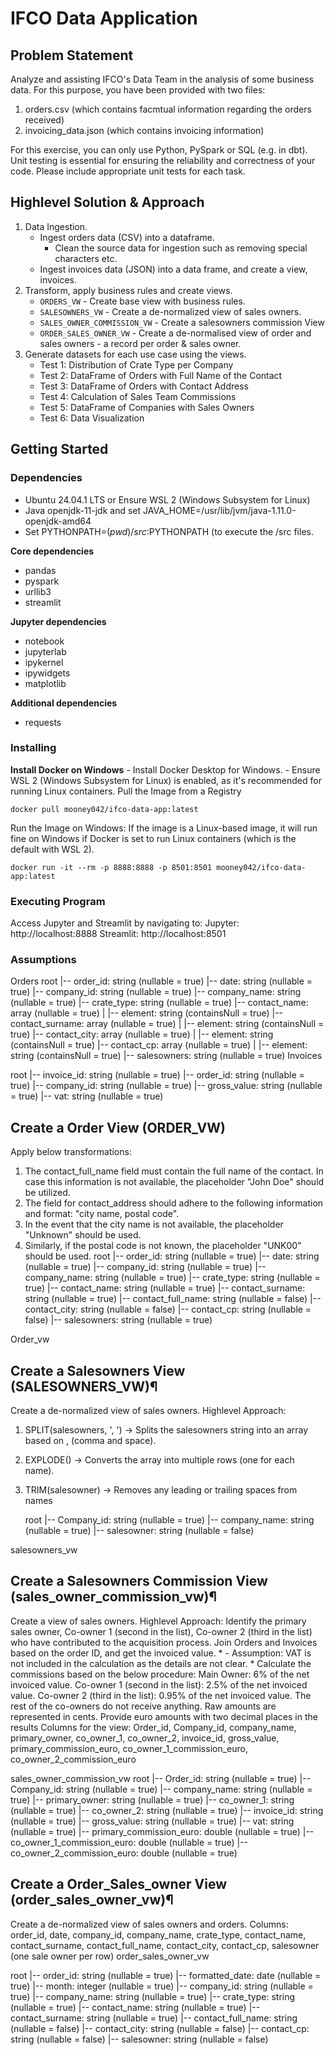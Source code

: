 
# IFCO Data Application
  ## Problem Statement

Analyze and assisting IFCO's Data Team in the analysis of some business data. For this purpose, you have been provided with two files:
1. orders.csv (which contains facmtual information regarding the orders received)
2. invoicing_data.json (which contains invoicing information)
  
For this exercise, you can only use Python, PySpark or SQL (e.g. in dbt). Unit testing is essential for ensuring the reliability and correctness of your code. 
Please include appropriate unit tests for each task.

## Highlevel Solution & Approach
  1. Data Ingestion.
     -  Ingest orders data (CSV) into a dataframe.
         - Clean the source data for ingestion such as removing special characters etc. 
     -  Ingest invoices data (JSON) into a data frame, and create a view, invoices.
  2. Transform, apply business rules and create views. 
     - `ORDERS_VW` - Create base view with business rules. 
     - `SALESOWNERS_VW` - Create a de-normalized view of sales owners.
     - `SALES_OWNER_COMMISSION_VW` - Create a salesowners commission View
     - `ORDER_SALES_OWNER_VW` - Create a de-normalised view of order and sales owners - a record per order & sales owner.
 3. Generate datasets for each use case using the views. 
    -  Test 1: Distribution of Crate Type per Company
    -  Test 2: DataFrame of Orders with Full Name of the Contact
    -  Test 3: DataFrame of Orders with Contact Address
    -  Test 4: Calculation of Sales Team Commissions
    -  Test 5: DataFrame of Companies with Sales Owners
    -  Test 6: Data Visualization

## Getting Started

### Dependencies
  - Ubuntu 24.04.1 LTS or Ensure WSL 2 (Windows Subsystem for Linux)
  - Java openjdk-11-jdk and set JAVA_HOME=/usr/lib/jvm/java-1.11.0-openjdk-amd64
  - Set PYTHONPATH=$(pwd)/src:$PYTHONPATH (to execute the /src files. 

**Core dependencies**
  - pandas
  - pyspark
  - urllib3
  - streamlit
    
**Jupyter dependencies**
  - notebook
  - jupyterlab
  - ipykernel
  - ipywidgets
  - matplotlib

**Additional dependencies**
  - requests


### Installing
  **Install Docker on Windows**
    - Install Docker Desktop for Windows.
    - Ensure WSL 2 (Windows Subsystem for Linux) is enabled, as it's recommended for running Linux containers.
Pull the Image from a Registry
```
docker pull mooney042/ifco-data-app:latest
```
Run the Image on Windows:
If the image is a Linux-based image, it will run fine on Windows if Docker is set to run Linux containers (which is the default with WSL 2).
```
docker run -it --rm -p 8888:8888 -p 8501:8501 mooney042/ifco-data-app:latest
```


### Executing Program
Access Jupyter and Streamlit by navigating to:
Jupyter: http://localhost:8888
Streamlit: http://localhost:8501

### Assumptions




Orders
  root
   |-- order_id: string (nullable = true)
   |-- date: string (nullable = true)
   |-- company_id: string (nullable = true)
   |-- company_name: string (nullable = true)
   |-- crate_type: string (nullable = true)
   |-- contact_name: array (nullable = true)
   |    |-- element: string (containsNull = true)
   |-- contact_surname: array (nullable = true)
   |    |-- element: string (containsNull = true)
   |-- contact_city: array (nullable = true)
   |    |-- element: string (containsNull = true)
   |-- contact_cp: array (nullable = true)
   |    |-- element: string (containsNull = true)
   |-- salesowners: string (nullable = true)
Invoices

  root
 |-- invoice_id: string (nullable = true)
 |-- order_id: string (nullable = true)
 |-- company_id: string (nullable = true)
 |-- gross_value: string (nullable = true)
 |-- vat: string (nullable = true)

## Create a Order View (ORDER_VW)
Apply below transformations:
1. The contact_full_name field must contain the full name of the contact. In case this information is not available, the placeholder "John Doe" should be utilized.
2. The field for contact_address should adhere to the following information and format: "city name, postal code". 
3. In the event that the city name is not available, the placeholder "Unknown" should be used. 
4. Similarly, if the postal code is not known, the placeholder "UNK00" should be used.
root
 |-- order_id: string (nullable = true)
 |-- date: string (nullable = true)
 |-- company_id: string (nullable = true)
 |-- company_name: string (nullable = true)
 |-- crate_type: string (nullable = true)
 |-- contact_name: string (nullable = true)
 |-- contact_surname: string (nullable = true)
 |-- contact_full_name: string (nullable = false)
 |-- contact_city: string (nullable = false)
 |-- contact_cp: string (nullable = false)
 |-- salesowners: string (nullable = true)
   
Order_vw

## Create a Salesowners View (SALESOWNERS_VW)¶
Create a de-normalized view of sales owners.
Highlevel Approach:
1. SPLIT(salesowners, ', ') → Splits the salesowners string into an array based on , (comma and space).
2. EXPLODE() → Converts the array into multiple rows (one for each name).
3. TRIM(salesowner) → Removes any leading or trailing spaces from names

   root
 |-- Company_id: string (nullable = true)
 |-- company_name: string (nullable = true)
 |-- salesowner: string (nullable = false)

   
salesowners_vw

## Create a Salesowners Commission View (sales_owner_commission_vw)¶
Create a view of sales owners.
Highlevel Approach:
Identify the primary sales owner, Co-owner 1 (second in the list), Co-owner 2 (third in the list) who have contributed to the acquisition process.
Join Orders and Invoices based on the order ID, and get the invoiced value. * - Assumption: VAT is not included in the calculation as the details are not clear. *
Calculate the commissions based on the below procedure:
Main Owner: 6% of the net invoiced value.
Co-owner 1 (second in the list): 2.5% of the net invoiced value.
Co-owner 2 (third in the list): 0.95% of the net invoiced value.
The rest of the co-owners do not receive anything.
Raw amounts are represented in cents. Provide euro amounts with two decimal places in the results
Columns for the view: Order_id, Company_id, company_name, primary_owner, co_owner_1, co_owner_2, invoice_id, gross_value, primary_commission_euro, co_owner_1_commission_euro, co_owner_2_commission_euro

sales_owner_commission_vw
root
 |-- Order_id: string (nullable = true)
 |-- Company_id: string (nullable = true)
 |-- company_name: string (nullable = true)
 |-- primary_owner: string (nullable = true)
 |-- co_owner_1: string (nullable = true)
 |-- co_owner_2: string (nullable = true)
 |-- invoice_id: string (nullable = true)
 |-- gross_value: string (nullable = true)
 |-- vat: string (nullable = true)
 |-- primary_commission_euro: double (nullable = true)
 |-- co_owner_1_commission_euro: double (nullable = true)
 |-- co_owner_2_commission_euro: double (nullable = true)

## Create a Order_Sales_owner View (order_sales_owner_vw)¶
Create a de-normalized view of sales owners and orders.
Columns:
    order_id, 
    date, 
    company_id,
    company_name, 
    crate_type,
    contact_name,  
    contact_surname, 
    contact_full_name,
    contact_city, 
    contact_cp, 
    salesowner (one sale owner per row) 
order_sales_owner_vw

root
 |-- order_id: string (nullable = true)
 |-- formatted_date: date (nullable = true)
 |-- month: integer (nullable = true)
 |-- company_id: string (nullable = true)
 |-- company_name: string (nullable = true)
 |-- crate_type: string (nullable = true)
 |-- contact_name: string (nullable = true)
 |-- contact_surname: string (nullable = true)
 |-- contact_full_name: string (nullable = false)
 |-- contact_city: string (nullable = false)
 |-- contact_cp: string (nullable = false)
 |-- salesowner: string (nullable = false)

 
